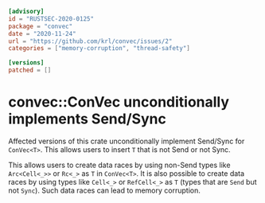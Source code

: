 ```toml
[advisory]
id = "RUSTSEC-2020-0125"
package = "convec"
date = "2020-11-24"
url = "https://github.com/krl/convec/issues/2"
categories = ["memory-corruption", "thread-safety"]

[versions]
patched = []
```

# convec::ConVec<T> unconditionally implements Send/Sync

Affected versions of this crate unconditionally implement Send/Sync for `ConVec<T>`.
This allows users to insert `T` that is not Send or not Sync.

This allows users to create data races by using non-Send types like `Arc<Cell<_>>` or `Rc<_>` as `T` in `ConVec<T>`. It is also possible to create data races by using types like `Cell<_>` or `RefCell<_>` as `T` (types that are `Send` but not `Sync`).
Such data races can lead to memory corruption.
